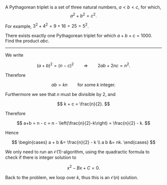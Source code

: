 

A Pythagorean triplet is a set of three natural numbers, $a \lt b \lt c$, for which,
$$a^2 + b^2 = c^2.$$

For example, $3^2 + 4^2 = 9 + 16 = 25 = 5^2$.

There exists exactly one Pythagorean triplet for which $a + b + c = 1000$.<br>Find the product $abc$.

---

We write 

$$
    (a+b)^2 = (n - c)^2 \qquad \Longrightarrow\qquad 2ab+2nc = n^2 .
$$

Therefore

$$
    ab = kn \qquad\text{for some}\; k \;\text{integer}.
$$

Furthermore we see that $n$ must be divisible by $2$, and

$$
    k + c = \frac{n}{2}. 
$$

Therefore

$$
    a+b = n - c = n - \left(\frac{n}{2}-k\right) = \frac{n}{2} - k. 
$$

Hence

$$
\begin{cases}
    a + b &=  \frac{n}{2} - k \\
    a b   &= nk. 
\end{cases}
$$  

We only need to run an $\mathcal{O}(1)$-algorithm, using the quadractic formula to check if there is integer solution to 

$$
    x^2 - Bx + C = 0.
$$

Back to the problem, we loop over $k$, thus this is an $\mathcal{O}(n)$ solution.